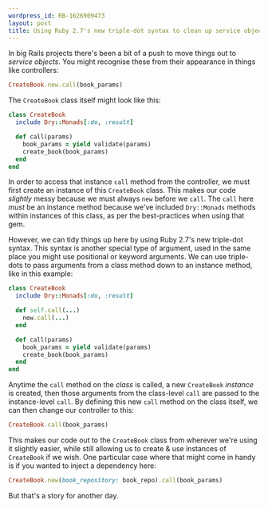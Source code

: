 ```yaml
---
wordpress_id: RB-1626909473
layout: post
title: Using Ruby 2.7's new triple-dot syntax to clean up service objects
---
```


In big Rails projects there's been a bit of a push to move things out to _service objects_. You might recognise these from their appearance in things like controllers:


```ruby
CreateBook.new.call(book_params)
```

The `CreateBook` class itself might look like this:

```ruby
class CreateBook
  include Dry::Monads[:do, :result]

  def call(params)
    book_params = yield validate(params)
    create_book(book_params)
  end
end
```

In order to access that instance `call` method from the controller, we must first create an instance of this `CreateBook` class. This makes our code _slightly_ messy because we must always `new` before we `call`. The `call` here _must_ be an instance method because we've included `Dry::Monads` methods within instances of this class, as per the best-practices when using that gem.

However, we can tidy things up here by using Ruby 2.7's new triple-dot syntax. This syntax is another special type of argument, used in the same place you might use positional or keyword arguments. We can use triple-dots to pass arguments from a class method down to an instance method, like in this example:


```ruby
class CreateBook
  include Dry::Monads[:do, :result]

  def self.call(...)
    new.call(...)
  end

  def call(params)
    book_params = yield validate(params)
    create_book(book_params)
  end
end
```

Anytime the `call` method on the _class_ is called, a new `CreateBook` _instance_ is created, then those arguments from the class-level `call` are passed to the instance-level `call`. By defining this new `call` method on the class itself, we can then change our controller to this:

```ruby
CreateBook.call(book_params)
```

This makes our code out to the `CreateBook` class from wherever we're using it slightly easier, while still allowing us to create & use instances of `CreateBook` if we wish. One particular case where that might come in handy is if you wanted to inject a dependency here:

```ruby
CreateBook.new(book_repository: book_repo).call(book_params)
```

But that's a story for another day.
